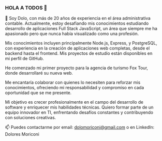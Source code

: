 ### HOLA A TODOS 👋

🌱 Soy Dolo, con más de 20 años de experiencia en el área administrativa contable. Actualmente, estoy desafiando mis conocimientos estudiando desarrollo de aplicaciones Full Stack JavaScript, un área que siempre me ha apasionado pero que nunca había visualizado como una profesión.

Mis conocimientos incluyen principalmente Node.js, Express, y PostgreSQL, con experiencia en la creación de aplicaciones web completas, desde el backend hasta el frontend. Mis proyectos de estudio están disponibles en mi perfil de GitHub.

He comenzado mi primer proyecto para la agencia de turismo Fox Tour, donde desarrollaré su nueva web.

Me encantaría colaborar con quienes lo necesiten para reforzar mis conocimientos, ofreciendo mi responsabilidad y compromiso en cada oportunidad que se me presente.

Mi objetivo es crecer profesionalmente en el campo del desarrollo de software y enriquecer mis habilidades técnicas. Quiero formar parte de un equipo innovador en TI, enfrentando desafíos constantes y contribuyendo con soluciones creativas.

📫 Puedes contactarme por email: dolomoriconi@gmail.com o en LinkedIn: Dolores Moriconi

